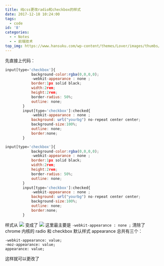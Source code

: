 ```yaml
---
title: 纯css更改radio和checkbox的样式
date: 2017-12-18 10:24:00
tags:
  - code
id: '8'
categories:
  - - Notes
  - - 前端技术
top_img: https://www.hansuku.com/wp-content/themes/Lover/images/thumbs/8.jpg
---
```


先直接上代码：

```javascript
input[type='checkbox']{
            background-color:rgba(0,0,0,0);
            -webkit-appearance : none ;
            border:1px solid black;
            width:2rem;
            height:2rem;
            border-radius: 50%;
            outline: none;
        }
        input[type='checkbox']:checked{
            -webkit-appearance : none ;
            background: url("yourbg") no-repeat center center;
            background-size:100%;
            outline: none;
            border:none;
        }

input[type='checkbox']{
            background-color:rgba(0,0,0,0);
            -webkit-appearance : none ;
            border:1px solid black;
            width:2rem;
            height:2rem;
            border-radius: 50%;
            outline: none;
        }
        input[type='checkbox']:checked{
            -webkit-appearance : none ;
            background: url("yourbg") no-repeat center center;
            background-size:100%;
            outline: none;
            border:none;
        }
```

样式从
![](https://www.hansuku.com/wp-content/uploads/2017/12/6af346d2a68b13c103c81447ee57a051.png)
变成了
![](https://www.hansuku.com/wp-content/uploads/2017/12/adb6bc09337fc8850e55e09fc2f66845.png)
这里最主要是
`-webkit-appearance : none ;`
清除了 chrome 内核的 radio 和 checkbox 默认样式
appearance 总共有三个：

```
-webkit-appearance: value;
-moz-appearance: value;
appearance: value;
```

这样就可以更改了

